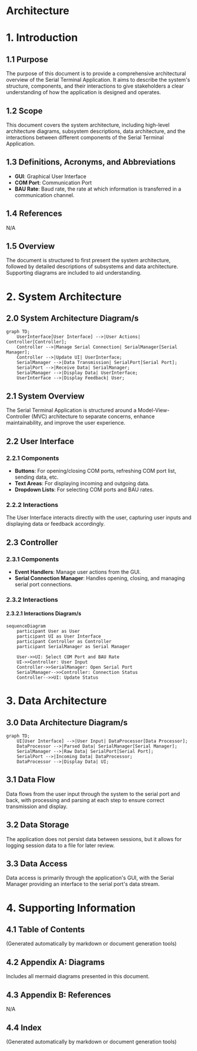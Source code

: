 # Architecture

# 1. Introduction
## 1.1 Purpose
The purpose of this document is to provide a comprehensive architectural overview of the Serial Terminal Application. It aims to describe the system's structure, components, and their interactions to give stakeholders a clear understanding of how the application is designed and operates.

## 1.2 Scope
This document covers the system architecture, including high-level architecture diagrams, subsystem descriptions, data architecture, and the interactions between different components of the Serial Terminal Application.

## 1.3 Definitions, Acronyms, and Abbreviations
- **GUI**: Graphical User Interface
- **COM Port**: Communication Port
- **BAU Rate**: Baud rate, the rate at which information is transferred in a communication channel.

## 1.4 References
N/A

## 1.5 Overview
The document is structured to first present the system architecture, followed by detailed descriptions of subsystems and data architecture. Supporting diagrams are included to aid understanding.

# 2. System Architecture
## 2.0 System Architecture Diagram/s
```mermaid
graph TD;
    UserInterface[User Interface] -->|User Actions| Controller[Controller];
    Controller -->|Manage Serial Connection| SerialManager[Serial Manager];
    Controller -->|Update UI| UserInterface;
    SerialManager -->|Data Transmission| SerialPort[Serial Port];
    SerialPort -->|Receive Data| SerialManager;
    SerialManager -->|Display Data| UserInterface;
    UserInterface -->|Display Feedback| User;
```
## 2.1 System Overview
The Serial Terminal Application is structured around a Model-View-Controller (MVC) architecture to separate concerns, enhance maintainability, and improve the user experience.

## 2.2 User Interface
### 2.2.1 Components
- **Buttons**: For opening/closing COM ports, refreshing COM port list, sending data, etc.
- **Text Areas**: For displaying incoming and outgoing data.
- **Dropdown Lists**: For selecting COM ports and BAU rates.

### 2.2.2 Interactions
The User Interface interacts directly with the user, capturing user inputs and displaying data or feedback accordingly.

## 2.3 Controller
### 2.3.1 Components
- **Event Handlers**: Manage user actions from the GUI.
- **Serial Connection Manager**: Handles opening, closing, and managing serial port connections.

### 2.3.2 Interactions
#### 2.3.2.1 Interactions Diagram/s
```mermaid
sequenceDiagram
    participant User as User
    participant UI as User Interface
    participant Controller as Controller
    participant SerialManager as Serial Manager

    User->>UI: Select COM Port and BAU Rate
    UI->>Controller: User Input
    Controller->>SerialManager: Open Serial Port
    SerialManager-->>Controller: Connection Status
    Controller-->>UI: Update Status
```

# 3. Data Architecture
## 3.0 Data Architecture Diagram/s
```mermaid
graph TD;
    UI[User Interface] -->|User Input| DataProcessor[Data Processor];
    DataProcessor -->|Parsed Data| SerialManager[Serial Manager];
    SerialManager -->|Raw Data| SerialPort[Serial Port];
    SerialPort -->|Incoming Data| DataProcessor;
    DataProcessor -->|Display Data| UI;
```
## 3.1 Data Flow
Data flows from the user input through the system to the serial port and back, with processing and parsing at each step to ensure correct transmission and display.

## 3.2 Data Storage
The application does not persist data between sessions, but it allows for logging session data to a file for later review.

## 3.3 Data Access
Data access is primarily through the application's GUI, with the Serial Manager providing an interface to the serial port's data stream.

# 4. Supporting Information
## 4.1 Table of Contents
(Generated automatically by markdown or document generation tools)

## 4.2 Appendix A: Diagrams
Includes all mermaid diagrams presented in this document.

## 4.3 Appendix B: References
N/A

## 4.4 Index
(Generated automatically by markdown or document generation tools)